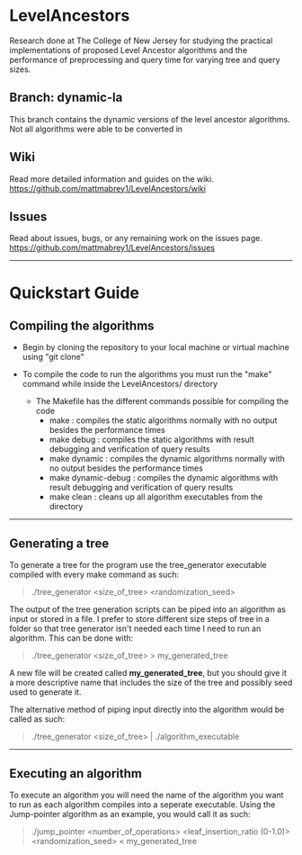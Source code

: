 # LevelAncestors
Research done at The College of New Jersey for studying the practical implementations of proposed Level Ancestor algorithms and the performance of preprocessing and query time for varying tree and query sizes.

## Branch: **dynamic-la**
This branch contains the dynamic versions of the level ancestor algorithms. Not all algorithms were able to be converted in 

## Wiki
Read more detailed information and guides on the wiki.
https://github.com/mattmabrey1/LevelAncestors/wiki

## Issues
Read about issues, bugs, or any remaining work on the issues page.
https://github.com/mattmabrey1/LevelAncestors/issues

--- 
# Quickstart Guide

## Compiling the algorithms

- Begin by cloning the repository to your local machine or virtual machine using "git clone"

- To compile the code to run the algorithms you must run the "make" command while inside the LevelAncestors/ directory
    - The Makefile has the different commands possible for compiling the code
        - make : compiles the static algorithms normally with no output besides the performance times
        - make debug : compiles the static algorithms with result debugging and verification of query results
        - make dynamic : compiles the dynamic algorithms normally with no output besides the performance times
        - make dynamic-debug : compiles the dynamic algorithms with result debugging and verification of query results
        - make clean : cleans up all algorithm executables from the directory

--- 
## Generating a tree

To generate a tree for the program use the tree_generator executable compiled with every make command as such:
> ./tree_generator <size_of_tree> <randomization_seed>

The output of the tree generation scripts can be piped into an algorithm as input or stored in a file.
I prefer to store different size steps of tree in a folder so that tree generator isn't needed each time I need to run an algorithm.
This can be done with:
> ./tree_generator <size_of_tree> <seed> > my_generated_tree
  
A new file will be created called **my_generated_tree**, but you should give it a more descriptive name that includes the size of the tree and possibly seed used to generate it.

The alternative method of piping input directly into the algorithm would be called as such:
> ./tree_generator <size_of_tree> <seed> | ./algorithm_executable
  
--- 
## Executing an algorithm
To execute an algorithm you will need the name of the algorithm you want to run as each algorithm compiles into a seperate executable. Using the Jump-pointer algorithm as an example, you would call it as such:
  > ./jump_pointer <number_of_operations> <leaf_insertion_ratio (0-1.0)> <randomization_seed> < my_generated_tree
